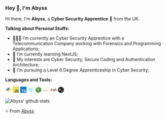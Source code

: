 ### Hey 👋, I'm Abyss

Hi there, I'm **Abyss**, a **Cyber Security Apprentice** 🚀 from the UK.

**Talking about Personal Stuffs:**

- 👨🏽‍💻 I’m currently an Cyber Security Apprentice with a Telecommunication Company working with Forensics and Programming Applications;
- 🌱 I’m currently learning NextJS; 
- 🤔 My interests are Cyber Security, Secure Coding and Authentication Architecture;
- 💼 I’m pursuing a Level 6 Degree Apprenticeship in Cyber Security;


**Languages and Tools:**  

<code><img height="20" src="https://raw.githubusercontent.com/github/explore/80688e429a7d4ef2fca1e82350fe8e3517d3494d/topics/python/python.png"></code>
<code><img height="20" src="https://raw.githubusercontent.com/github/explore/80688e429a7d4ef2fca1e82350fe8e3517d3494d/topics/javascript/javascript.png"></code>
<code><img height="20" src="https://raw.githubusercontent.com/github/explore/80688e429a7d4ef2fca1e82350fe8e3517d3494d/topics/typescript/typescript.png"></code>
<code><img height="20" src="https://raw.githubusercontent.com/github/explore/80688e429a7d4ef2fca1e82350fe8e3517d3494d/topics/react/react.png"></code>
<code><img height="20" src="https://raw.githubusercontent.com/github/explore/80688e429a7d4ef2fca1e82350fe8e3517d3494d/topics/nodejs/nodejs.png"></code>
<code><img height="20" src="https://raw.githubusercontent.com/github/explore/80688e429a7d4ef2fca1e82350fe8e3517d3494d/topics/mysql/mysql.png"></code>
<code><img height="20" src="https://raw.githubusercontent.com/github/explore/80688e429a7d4ef2fca1e82350fe8e3517d3494d/topics/git/git.png"></code>
<code><img height="20" src="https://raw.githubusercontent.com/github/explore/80688e429a7d4ef2fca1e82350fe8e3517d3494d/topics/terminal/terminal.png"></code>

![Abyss' github stats](https://github-readme-stats.vercel.app/api?username=Abys5&show_icons=true&hide_border=true&theme=nord)

⭐️ From [Abyss](https://github.com/Abys5)
